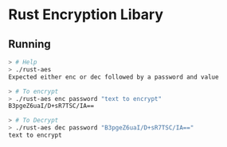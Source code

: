 # Rust Encryption Libary

## Running

```sh
> # Help
> ./rust-aes
Expected either enc or dec followed by a password and value

> # To encrypt
> ./rust-aes enc password "text to encrypt"
B3pgeZ6uaI/D+sR7TSC/IA==

> # To Decrypt
> ./rust-aes dec password "B3pgeZ6uaI/D+sR7TSC/IA=="
text to encrypt
```

